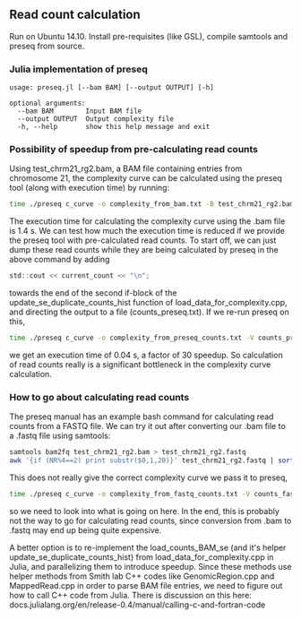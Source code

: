 ## Read count calculation

Run on Ubuntu 14.10. Install pre-requisites (like GSL), compile samtools and preseq from source. 

### Julia implementation of preseq

```
usage: preseq.jl [--bam BAM] [--output OUTPUT] [-h]

optional arguments:
  --bam BAM        Input BAM file
  --output OUTPUT  Output complexity file
  -h, --help       show this help message and exit
```

### Possibility of speedup from pre-calculating read counts

Using test_chrm21_rg2.bam, a BAM file containing entries from chromosome 21, the complexity curve can be calculated using the preseq tool (along with execution time) by running:

```bash
time ./preseq c_curve -o complexity_from_bam.txt -B test_chrm21_rg2.bam -s 10000
```

The execution time for calculating the complexity curve using the .bam file is 1.4 s. We can test how much the execution time is reduced if we provide the preseq tool with pre-calculated read counts. To start off, we can just dump these read counts while they are being calculated by preseq in the above command by adding 

```c
std::cout << current_count << "\n";
```

towards the end of the second if-block of the update_se_duplicate_counts_hist function of load_data_for_complexity.cpp, and directing the output to a file (counts_preseq.txt). If we re-run preseq on this,

```bash
time ./preseq c_curve -o complexity_from_preseq_counts.txt -V counts_preseq.txt -s 10000
```

we get an execution time of 0.04 s, a factor of 30 speedup. So calculation of read counts really is a significant bottleneck in the complexity curve calculation.

### How to go about calculating read counts

The preseq manual has an example bash command for calculating read counts from a FASTQ file. We can try it out after converting our .bam file to a .fastq file using samtools:

```bash
samtools bam2fq test_chrm21_rg2.bam > test_chrm21_rg2.fastq
awk '{if (NR%4==2) print substr($0,1,20)}' test_chrm21_rg2.fastq | sort | uniq -c | awk '{print $1}' > counts_fastq.txt
```

This does not really give the correct complexity curve we pass it to preseq, 

```bash
time ./preseq c_curve -o complexity_from_fastq_counts.txt -V counts_fastq.txt -s 10000
```

so we need to look into what is going on here. In the end, this is probably not the way to go for calculating read counts, since conversion from .bam to .fastq may end up being quite expensive.

A better option is to re-implement the load_counts_BAM_se (and it's helper update_se_duplicate_counts_hist) from load_data_for_complexity.cpp in Julia, and parallelizing them to introduce speedup. Since these methods use helper methods from Smith lab C++ codes like GenomicRegion.cpp and MappedRead.cpp in order to parse BAM file entries, we need to figure out how to call C++ code from Julia. There is discussion on this here: docs.julialang.org/en/release-0.4/manual/calling-c-and-fortran-code


